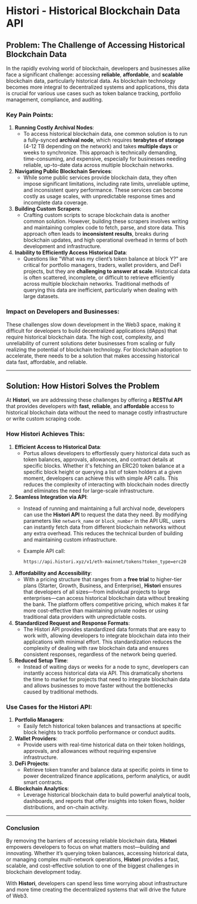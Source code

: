 # Histori - Historical Blockchain Data API

## **Problem: The Challenge of Accessing Historical Blockchain Data**

In the rapidly evolving world of blockchain, developers and businesses alike face a significant challenge: accessing **reliable**, **affordable**, and **scalable** blockchain data, particularly historical data. As blockchain technology becomes more integral to decentralized systems and applications, this data is crucial for various use cases such as token balance tracking, portfolio management, compliance, and auditing.

### **Key Pain Points:**

1. **Running Costly Archival Nodes**:
    - To access historical blockchain data, one common solution is to run a fully-synced **archival node**, which requires **terabytes of storage** (4-12 TB depending on the network) and takes **multiple days** or weeks to synchronize. This approach is technically demanding, time-consuming, and expensive, especially for businesses needing reliable, up-to-date data across multiple blockchain networks.
2. **Navigating Public Blockchain Services**:
    - While some public services provide blockchain data, they often impose significant limitations, including rate limits, unreliable uptime, and inconsistent query performance. These services can become costly as usage scales, with unpredictable response times and incomplete data coverage.
3. **Building Custom Scrapers**:
    - Crafting custom scripts to scrape blockchain data is another common solution. However, building these scrapers involves writing and maintaining complex code to fetch, parse, and store data. This approach often leads to **inconsistent results**, breaks during blockchain updates, and high operational overhead in terms of both development and infrastructure.
4. **Inability to Efficiently Access Historical Data**:
    - Questions like "What was my client’s token balance at block Y?" are critical for portfolio managers, traders, wallet providers, and DeFi projects, but they are **challenging to answer at scale**. Historical data is often scattered, incomplete, or difficult to retrieve efficiently across multiple blockchain networks. Traditional methods of querying this data are inefficient, particularly when dealing with large datasets.

### **Impact on Developers and Businesses**:

These challenges slow down development in the Web3 space, making it difficult for developers to build decentralized applications (dApps) that require historical blockchain data. The high cost, complexity, and unreliability of current solutions deter businesses from scaling or fully realizing the potential of blockchain technology. For blockchain adoption to accelerate, there needs to be a solution that makes accessing historical data fast, affordable, and reliable.

---

## **Solution: How Histori Solves the Problem**

At **Histori**, we are addressing these challenges by offering a **RESTful API** that provides developers with **fast**, **reliable**, and **affordable** access to historical blockchain data without the need to manage costly infrastructure or write custom scraping code.

### **How Histori Achieves This:**

1. **Efficient Access to Historical Data**:
    - Portus allows developers to effortlessly query historical data such as token balances, approvals, allowances, and contract details at specific blocks. Whether it's fetching an ERC20 token balance at a specific block height or querying a list of token holders at a given moment, developers can achieve this with simple API calls. This reduces the complexity of interacting with blockchain nodes directly and eliminates the need for large-scale infrastructure.
2. **Seamless Integration via API**:
    - Instead of running and maintaining a full archival node, developers can use the **Histori API** to request the data they need. By modifying parameters like `network_name` or `block_number` in the API URL, users can instantly fetch data from different blockchain networks without any extra overhead. This reduces the technical burden of building and maintaining custom infrastructure.
    - Example API call:
        
        ```bash
        https://api.histori.xyz/v1/eth-mainnet/tokens?token_type=erc20
        
        ```
2. **Affordability and Accessibility**:
    - With a pricing structure that ranges from a **free trial** to higher-tier plans (Starter, Growth, Business, and Enterprise), **Histori** ensures that developers of all sizes—from individual projects to large enterprises—can access historical blockchain data without breaking the bank. The platform offers competitive pricing, which makes it far more cost-effective than maintaining private nodes or using traditional data providers with unpredictable costs.
3. **Standardized Request and Response Formats**:
    - The Histori API provides standardized data formats that are easy to work with, allowing developers to integrate blockchain data into their applications with minimal effort. This standardization reduces the complexity of dealing with raw blockchain data and ensures consistent responses, regardless of the network being queried.
4. **Reduced Setup Time**:
    - Instead of waiting days or weeks for a node to sync, developers can instantly access historical data via API. This dramatically shortens the time to market for projects that need to integrate blockchain data and allows businesses to move faster without the bottlenecks caused by traditional methods.

### **Use Cases for the Histori API**:

1. **Portfolio Managers**:
    - Easily fetch historical token balances and transactions at specific block heights to track portfolio performance or conduct audits.
2. **Wallet Providers**:
    - Provide users with real-time historical data on their token holdings, approvals, and allowances without requiring expensive infrastructure.
3. **DeFi Projects**:
    - Retrieve token transfer and balance data at specific points in time to power decentralized finance applications, perform analytics, or audit smart contracts.
4. **Blockchain Analytics**:
    - Leverage historical blockchain data to build powerful analytical tools, dashboards, and reports that offer insights into token flows, holder distributions, and on-chain activity.

---

### **Conclusion**

By removing the barriers of accessing reliable blockchain data, **Histori** empowers developers to focus on what matters most—building and innovating. Whether it’s querying token balances, accessing historical data, or managing complex multi-network operations, **Histori** provides a fast, scalable, and cost-effective solution to one of the biggest challenges in blockchain development today.

With **Histori**, developers can spend less time worrying about infrastructure and more time creating the decentralized systems that will drive the future of Web3.

